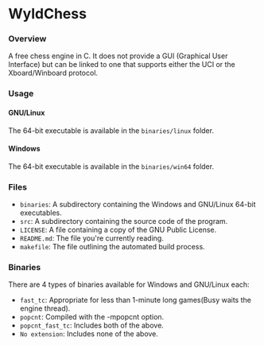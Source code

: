 # WyldChess
### Overview
A free chess engine in C. It does not provide a GUI (Graphical User Interface)
but can be linked to one that supports either the UCI or the Xboard/Winboard protocol.
### Usage
#### GNU/Linux
The 64-bit executable is available in the `binaries/linux` folder.
#### Windows
The 64-bit executable is available in the `binaries/win64` folder.
### Files
* `binaries`: A subdirectory containing the Windows and GNU/Linux 64-bit executables.
* `src`: A subdirectory containing the source code of the program.
* `LICENSE`: A file containing a copy of the GNU Public License.
* `README.md`: The file you're currently reading.
* `makefile`: The file outlining the automated build process.

### Binaries
There are 4 types of binaries available for Windows and GNU/Linux each:
* `fast_tc`: Appropriate for less than 1-minute long games(Busy waits the engine thread).
* `popcnt`: Compiled with the -mpopcnt option.
* `popcnt_fast_tc`: Includes both of the above.
* `No extension`: Includes none of the above.
